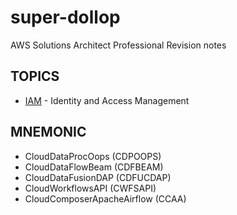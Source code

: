 # super-dollop
AWS Solutions Architect Professional Revision notes

## TOPICS

- [IAM](iam.md) - Identity and Access Management

## MNEMONIC

- CloudDataProcOops (CDPOOPS)
- CloudDataFlowBeam (CDFBEAM)
- CloudDataFusionDAP (CDFUCDAP)
- CloudWorkflowsAPI (CWFSAPI)
- CloudComposerApacheAirflow (CCAA)
